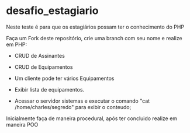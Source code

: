 # desafio_estagiario
Neste teste é para que os estagiários possam ter o conhecimento do PHP

Faça um Fork deste repositório, crie uma branch com seu nome e realize em PHP:

- CRUD de Assinantes
- CRUD de Equipamentos
- Um cliente pode ter vários Equipamentos

- Exibir lista de equipamentos.

- Acessar o servidor sistemas e executar o comando "cat /home/charles/segredo" para exibir o conteudo;

Inicialmente faça de maneira procedural, após ter concluido realize em maneira POO
